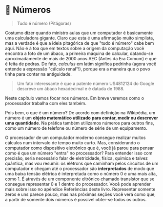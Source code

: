 # 🔢 Números

> Tudo é número \(Pitágoras\)

Costumo dizer quando ministro aulas que um computador é basicamente uma calculadora gigante. Claro que esta é uma afirmação muito simplista, mas a verdade é que a ideia pitagórica de que "tudo é número" cabe bem aqui. Não é à toa que em textos sobre a origem da computação você encontra a foto de um ábaco, a primeira máquina de calcular, datando-se aproximadamente de mais de 2000 anos AEC \(Antes da Era Comum\) e que é feita de pedras. De fato, _calculus_ em latim significa pedrinha \(agora você entende a expressão "cálculo renal"!\), porque era a maneira que o povo tinha para contar na antiguidade.

> Um fato interessante é que a patente número US4812124 do Google descreve um ábaco hexadecimal e é datada de 1988.

Neste capítulo vamos focar nos números. Em breve veremos como o processador trabalha com eles também.

Pois bem, o que é um número? De acordo com definição na Wikipédia, um número é um **objeto matemático utilizado para contar, medir ou descrever uma quantidade**. Na prática também utilizamos números para outros fins, como um número de telefone ou número de série de um equipamento.

O processador de um computador moderno consegue realizar muitos cálculos num intervalo de tempo muito curto. Mas, considerando o computador como dispositivo eletrônico que é, você já parou para pensar como é que um número "entra" no processador? Para entender isso com precisão, seria necessário falar de eletricidade, física, química e talvez quântica, mas vou resumir: os elétrons que caminham pelos circuitos de um computador e chegam até o processador são **interpretados** de modo que uma baixa tensão elétrica é interpretada como o número 0 e uma mais alta, como 1. É através de um componente eltrônico chamado transístor que se consegue representar 0 e 1 dentro do processador. Você pode aprender mais sobre isso no apêndice Referências deste livro. Representar somente zeros e uns parece pouco, mas nas próximas seções você verá como que, a partir de somente dois números é possível obter-se todos os outros.

